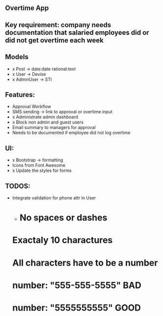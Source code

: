 ## Overtime App

## Key requirement: company needs documentation that salaried employees did or did not get overtime each week

## Models
- x Post -> date:date rational:text
- x User -> Devise
- x AdminUser -> STI

## Features:
- Approval Workflow
- SMS sending -> link to approval or overtime input
- x Administrate admin dashboard
- x Block non admin and guest users
- Email summary to managers for approval
- Needs to be documented if employee did not log overtime

## UI:
- x Bootstrap -> formatting
- Icons from Font Awesome
- x Update the styles for forms

## TODOS:
- Integrate validation for phone attr in User
	- # No spaces or dashes
  	# Exactaly 10 charactures
  	# All characters have to be a number
  	# number: "555-555-5555"  BAD
  	# number: "5555555555" GOOD 

